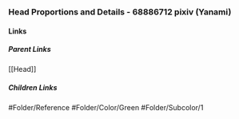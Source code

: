### Head Proportions and Details - 68886712 pixiv (Yanami)
#### Links
##### Parent Links
[[Head]]
##### Children Links
#Folder/Reference
#Folder/Color/Green
#Folder/Subcolor/1
